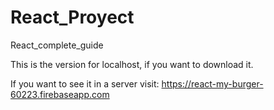 # React_Proyect
React_complete_guide

This is the version for localhost, if you want to download it.

If you want to see it in a server visit:
https://react-my-burger-60223.firebaseapp.com